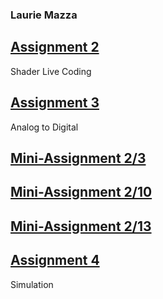 ### Laurie Mazza

## [Assignment 2](https://LaurieAMazza.github.io/IMGD420X/Assignment2.html)
Shader Live Coding
## [Assignment 3](https://LaurieAMazza.github.io/IMGD420X/Assignment3.html)
Analog to Digital
## [Mini-Assignment 2/3](https://LaurieAMazza.github.io/IMGD420X/Class5.html)
## [Mini-Assignment 2/10](https://LaurieAMazza.github.io/IMGD420X/Class6.html)
## [Mini-Assignment 2/13](https://LaurieAMazza.github.io/IMGD420X/Class7.html)
## [Assignment 4](https://LaurieAMazza.github.io/IMGD420X/Assignment4.html)
Simulation

